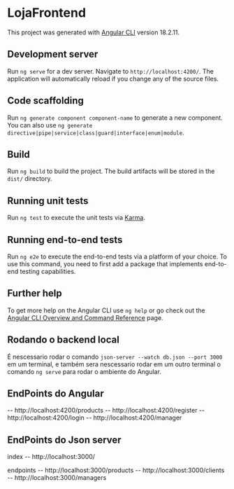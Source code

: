 # LojaFrontend

This project was generated with [Angular CLI](https://github.com/angular/angular-cli) version 18.2.11.

## Development server

Run `ng serve` for a dev server. Navigate to `http://localhost:4200/`. The application will automatically reload if you change any of the source files.

## Code scaffolding

Run `ng generate component component-name` to generate a new component. You can also use `ng generate directive|pipe|service|class|guard|interface|enum|module`.

## Build

Run `ng build` to build the project. The build artifacts will be stored in the `dist/` directory.

## Running unit tests

Run `ng test` to execute the unit tests via [Karma](https://karma-runner.github.io).

## Running end-to-end tests

Run `ng e2e` to execute the end-to-end tests via a platform of your choice. To use this command, you need to first add a package that implements end-to-end testing capabilities.

## Further help

To get more help on the Angular CLI use `ng help` or go check out the [Angular CLI Overview and Command Reference](https://angular.dev/tools/cli) page.

## Rodando o backend local

É nescessario rodar o comando `json-server --watch db.json --port 3000` em um terminal, e também sera nescessario rodar em um outro terminal o comando `ng serve` para rodar o ambiente do Angular.

## EndPoints do Angular
-- http://localhost:4200/products
-- http://localhost:4200/register
-- http://localhost:4200/login
-- http://localhost:4200/manager

## EndPoints do Json server

index
-- http://localhost:3000/

endpoints
-- http://localhost:3000/products
-- http://localhost:3000/clients
-- http://localhost:3000/managers
